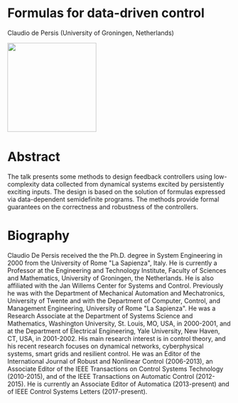 # Formulas for data-driven control

Claudio de Persis (University of Groningen, Netherlands)

<img src="{{site.baseurl}}/image/claudio_low.jpg" height="200">

# Abstract

The talk presents some methods to design feedback controllers using low-complexity data collected from dynamical systems excited by persistently exciting inputs. The design is based on the solution of formulas expressed via data-dependent semidefinite programs. The methods provide formal guarantees on the correctness and robustness of the controllers.

# Biography

Claudio De Persis received the the Ph.D. degree in System Engineering in 2000 from the University of Rome "La Sapienza", Italy. He is currently a Professor at the Engineering and Technology Institute, Faculty of Sciences and Mathematics, University of Groningen, the Netherlands. He is also affiliated with the Jan Willems Center for Systems and Control. Previously he was with the Department of Mechanical Automation and Mechatronics, University of Twente and with the Department of Computer, Control, and Management Engineering, University of Rome "La Sapienza". He was a Research Associate at the Department of Systems Science and Mathematics, Washington University, St. Louis, MO, USA, in 2000-2001, and at the Department of Electrical Engineering, Yale University, New Haven, CT, USA, in 2001-2002. His main research interest is in control theory, and his recent research focuses on dynamical networks, cyberphysical systems, smart grids and resilient control. He was an Editor of the International Journal of Robust and Nonlinear Control (2006-2013), an Associate Editor of the IEEE Transactions on Control Systems Technology (2010-2015), and of the IEEE Transactions on Automatic Control (2012- 2015). He is currently an Associate Editor of Automatica (2013-present) and of IEEE Control Systems Letters (2017-present).

